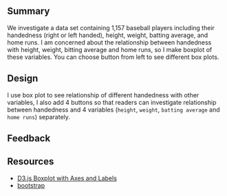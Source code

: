 ## Summary

We investigate a data set containing 1,157 baseball players including their handedness (right or left handed), height, weight, batting average, and home runs. I am concerned about the relationship between handedness with height, weight, bitting average and home runs, so I make boxplot of these variables. You can choose button from left to see different box plots.

## Design

I use box plot to see relationship of different handedness with other variables, I also add 4 buttons so that readers can investigate relationship between handedness and 4 variables (`height`, `weight`, `batting average` and `home runs`) separately.

## Feedback

## Resources
* [D3.js Boxplot with Axes and Labels](http://bl.ocks.org/jensgrubert/7789216)  
* [bootstrap](http://getbootstrap.com/css)